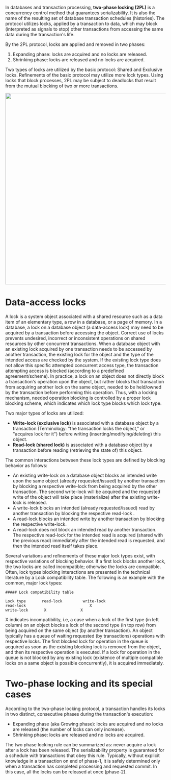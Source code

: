 In databases and transaction processing, __two-phase locking (2PL)__ is a concurrency control method that guarantees serializability. It is also the name of the resulting set of database transaction schedules (histories). The protocol utilizes locks, applied by a transaction to data, which may block (interpreted as signals to stop) other transactions from accessing the same data during the transaction's life.

By the 2PL protocol, locks are applied and removed in two phases:

1. Expanding phase: locks are acquired and no locks are released.  
2. Shrinking phase: locks are released and no locks are acquired.  

Two types of locks are utilized by the basic protocol: Shared and Exclusive locks. Refinements of the basic protocol may utilize more lock types. Using locks that block processes, 2PL may be subject to deadlocks that result from the mutual blocking of two or more transactions.

<img src="https://image.slidesharecdn.com/13optimisticalgorithmandconcurrencycontrolalgorithmshounakkatyayan-141127131505-conversion-gate01/95/optimistic-algorithm-and-concurrency-control-algorithm-35-638.jpg" height="600" width="800">

# Data-access locks

A lock is a system object associated with a shared resource such as a data item of an elementary type, a row in a database, or a page of memory. In a database, a lock on a database object (a data-access lock) may need to be acquired by a transaction before accessing the object. Correct use of locks prevents undesired, incorrect or inconsistent operations on shared resources by other concurrent transactions. When a database object with an existing lock acquired by one transaction needs to be accessed by another transaction, the existing lock for the object and the type of the intended access are checked by the system. If the existing lock type does not allow this specific attempted concurrent access type, the transaction attempting access is blocked (according to a predefined agreement/scheme). In practice, a lock on an object does not directly block a transaction's operation upon the object, but rather blocks that transaction from acquiring another lock on the same object, needed to be held/owned by the transaction before performing this operation. Thus, with a locking mechanism, needed operation blocking is controlled by a proper lock blocking scheme, which indicates which lock type blocks which lock type.

Two major types of locks are utilized:

* __Write-lock (exclusive lock)__ is associated with a database object by a transaction (Terminology: "the transaction locks the object," or "acquires lock for it") before writing (inserting/modifying/deleting) this object.  
* __Read-lock (shared lock)__ is associated with a database object by a transaction before reading (retrieving the state of) this object.  

The common interactions between these lock types are defined by blocking behavior as follows:

* An existing write-lock on a database object blocks an intended write upon the same object (already requested/issued) by another transaction by blocking a respective write-lock from being acquired by the other transaction. The second write-lock will be acquired and the requested write of the object will take place (materialize) after the existing write-lock is released.  
* A write-lock blocks an intended (already requested/issued) read by another transaction by blocking the respective read-lock .  
* A read-lock blocks an intended write by another transaction by blocking the respective write-lock.  
* A read-lock does not block an intended read by another transaction. The respective read-lock for the intended read is acquired (shared with the previous read) immediately after the intended read is requested, and then the intended read itself takes place.  

Several variations and refinements of these major lock types exist, with respective variations of blocking behavior. If a first lock blocks another lock, the two locks are called incompatible; otherwise the locks are compatible. Often, lock types blocking interactions are presented in the technical literature by a Lock compatibility table. The following is an example with the common, major lock types:

```
##### Lock compatibility table

Lock type	    read-lock	      write-lock
read-lock		                     X
write-lock	     X	             X
```

X indicates incompatibility, i.e, a case when a lock of the first type (in left column) on an object blocks a lock of the second type (in top row) from being acquired on the same object (by another transaction). An object typically has a queue of waiting requested (by transactions) operations with respective locks. The first blocked lock for operation in the queue is acquired as soon as the existing blocking lock is removed from the object, and then its respective operation is executed. If a lock for operation in the queue is not blocked by any existing lock (existence of multiple compatible locks on a same object is possible concurrently), it is acquired immediately.

# Two-phase locking and its special cases

According to the two-phase locking protocol, a transaction handles its locks in two distinct, consecutive phases during the transaction's execution:

* Expanding phase (aka Growing phase): locks are acquired and no locks are released (the number of locks can only increase).  
* Shrinking phase: locks are released and no locks are acquired.   

The two phase locking rule can be summarized as: never acquire a lock after a lock has been released. The serializability property is guaranteed for a schedule with transactions that obey this rule.
Typically, without explicit knowledge in a transaction on end of phase-1, it is safely determined only when a transaction has completed processing and requested commit. In this case, all the locks can be released at once (phase-2).






